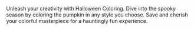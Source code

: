Unleash your creativity with Halloween Coloring. Dive into the spooky season by coloring the pumpkin in any style you choose. Save and cherish your colorful masterpiece for a hauntingly fun experience.